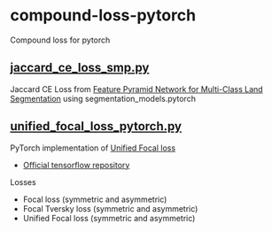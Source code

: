 # compound-loss-pytorch
Compound loss for pytorch


## [jaccard_ce_loss_smp.py](https://github.com/oikosohn/compound-loss-pytorch/blob/main/jaccard_ce_loss_smp.py)
Jaccard CE Loss from [Feature Pyramid Network for Multi-Class Land Segmentation](https://arxiv.org/abs/1806.03510) using segmentation_models.pytorch


## [unified_focal_loss_pytorch.py](https://github.com/oikosohn/compound-loss-pytorch/blob/main/unified_focal_loss_pytorch.py)
PyTorch implementation of [Unified Focal loss](https://arxiv.org/abs/2102.04525)
- [Official tensorflow repository](https://github.com/mlyg/unified-focal-loss) 

Losses
- Focal loss (symmetric and asymmetric)
- Focal Tversky loss (symmetric and asymmetric)
- Unified Focal loss (symmetric and asymmetric)
